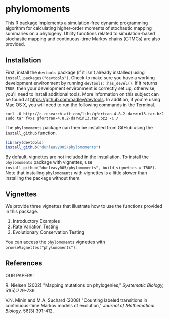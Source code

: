 # phylomoments

This R package implements a simulation-free dynamic programming algorithm for 
calculating higher-order moments of stochastic mapping summaries on a 
phylogeny. Utility functions related to simulation-based stochastic mapping 
and continuous-time Markov chains (CTMCs) are also provided.

## Installation

First, install the `devtools` package (if it isn't already installed) using `install.packages("devtools")`.
Check to make sure you have a working development environment by running `devtools::has_devel()`.
If it returns `TRUE`, then your development environment is correctly set up; otherwise, you'll need to install additional tools.
More information on this subject can be found at https://github.com/hadley/devtools.
In addition, if you're using Mac OS X, you will need to run the following commands in the Terminal.

```shell
curl -O http://r.research.att.com/libs/gfortran-4.8.2-darwin13.tar.bz2
sudo tar fvxz gfortran-4.8.2-darwin13.tar.bz2 -C /
```

The `phylomoments` package can then be installed from GitHub using the `install_github` function.

```r
library(devtools)
install_github("dunleavy005/phylomoments")
```

By default, vignettes are not included in the installation.
To install the `phylomoments` package with vignettes, use `install_github("dunleavy005/phylomoments", build_vignettes = TRUE)`.
Note that installing `phylomoments` with vignettes is a little slower than installing the package without them.

## Vignettes

We provide three vignettes that illustrate how to use the functions provided in this package.

1. Introductory Examples
2. Rate Variation Testing
3. Evolutionary Conservation Testing

You can access the `phylomoments` vignettes with `browseVignettes("phylomoments")`.

## References

OUR PAPER!!!

R. Nielsen (2002) "Mapping mutations on phylogenies," *Systematic Biology,* 51(5):729-739.

V.N. Minin and M.A. Suchard (2008) "Counting labeled transitions in continuous-time Markov models of evolution," *Journal of Mathematical Biology,* 56(3):391-412.


